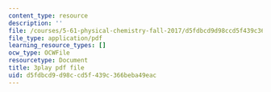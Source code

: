 ```yaml
---
content_type: resource
description: ''
file: /courses/5-61-physical-chemistry-fall-2017/d5fdbcd9d98ccd5f439c366beba49eac_TEMQhpsGFg.pdf
file_type: application/pdf
learning_resource_types: []
ocw_type: OCWFile
resourcetype: Document
title: 3play pdf file
uid: d5fdbcd9-d98c-cd5f-439c-366beba49eac
---
```

